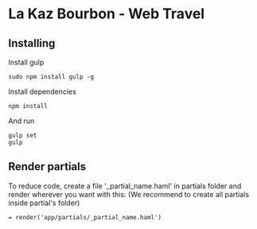# La Kaz Bourbon - Web Travel

## Installing

Install gulp

```
sudo npm install gulp -g
```

Install dependencies

```
npm install
```

And run

```
gulp set
gulp
```

## Render partials

To reduce code, create a file '\_partial_name.haml' in partials folder and render wherever you want with this:
(We recommend to create all partials inside partial's folder)

```
= render('app/partials/_partial_name.haml')
```

